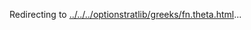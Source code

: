Redirecting to
[../../../optionstratlib/greeks/fn.theta.html](../../../optionstratlib/greeks/fn.theta.html)\...
